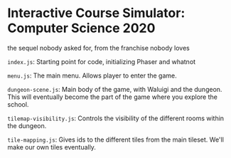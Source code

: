 # Interactive Course Simulator: Computer Science 2020

the sequel nobody asked for, from the franchise nobody loves

`index.js`: Starting point for code, initializing Phaser and whatnot

`menu.js`: The main menu. Allows player to enter the game.

`dungeon-scene.js`: Main body of the game, with Waluigi and the dungeon. This will eventually become the part of the game where you explore the school.

`tilemap-visibility.js`: Controls the visibility of the different rooms within the dungeon.

`tile-mapping.js`: Gives ids to the different tiles from the main tileset. We'll make our own tiles eventually.

